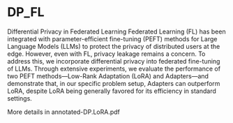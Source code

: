 # DP_FL
Differential Privacy in Federated Learning
Federated Learning (FL) has been integrated with parameter-efficient fine-tuning (PEFT) methods for Large Language Models (LLMs) to protect the privacy of distributed users at the edge. However, even with FL, privacy leakage remains a concern. To address this, we incorporate differential privacy into federated fine-tuning of LLMs. Through extensive experiments, we evaluate the performance of two PEFT methods—Low-Rank Adaptation (LoRA) and Adapters—and demonstrate that, in our specific problem setup, Adapters can outperform LoRA, despite LoRA being generally favored for its efficiency in standard settings.

More details in annotated-DP.LoRA.pdf
